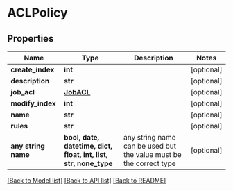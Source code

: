 # ACLPolicy


## Properties
Name | Type | Description | Notes
------------ | ------------- | ------------- | -------------
**create_index** | **int** |  | [optional] 
**description** | **str** |  | [optional] 
**job_acl** | [**JobACL**](JobACL.md) |  | [optional] 
**modify_index** | **int** |  | [optional] 
**name** | **str** |  | [optional] 
**rules** | **str** |  | [optional] 
**any string name** | **bool, date, datetime, dict, float, int, list, str, none_type** | any string name can be used but the value must be the correct type | [optional]

[[Back to Model list]](../README.md#documentation-for-models) [[Back to API list]](../README.md#documentation-for-api-endpoints) [[Back to README]](../README.md)


